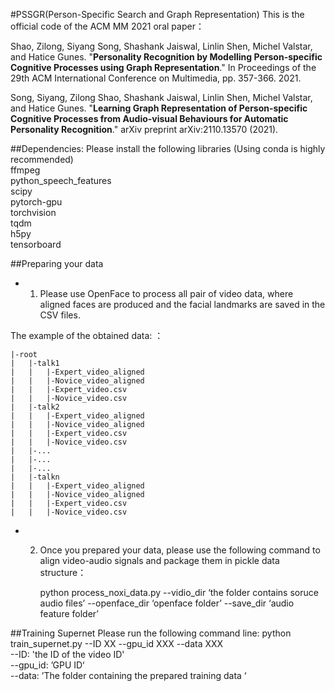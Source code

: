 #PSSGR(Person-Specific Search and Graph Representation)
This is the official code of the ACM MM 2021 oral paper：

Shao, Zilong, Siyang Song, Shashank Jaiswal, Linlin Shen, Michel Valstar, and Hatice Gunes. "**Personality Recognition by Modelling Person-specific Cognitive Processes using Graph Representation**." In Proceedings of the 29th ACM International Conference on Multimedia, pp. 357-366. 2021.

Song, Siyang, Zilong Shao, Shashank Jaiswal, Linlin Shen, Michel Valstar, and Hatice Gunes. "**Learning Graph Representation of Person-specific Cognitive Processes from Audio-visual Behaviours for Automatic Personality Recognition**." arXiv preprint arXiv:2110.13570 (2021).

##Dependencies:
Please install the following libraries (Using conda is highly recommended)
<br>ffmpeg
<br>python_speech_features
<br>scipy
<br>pytorch-gpu
<br>torchvision
<br>tqdm
<br>h5py
<br>tensorboard

##Preparing your data
* 1. Please use OpenFace to process all pair of video data, where aligned faces are produced and the facial landmarks are saved in the CSV files.

The example of the obtained data:
：
```
|-root
|   |-talk1
|   |   |-Expert_video_aligned
|   |   |-Novice_video_aligned
|   |   |-Expert_video.csv
|   |   |-Novice_video.csv
|   |-talk2
|   |   |-Expert_video_aligned
|   |   |-Novice_video_aligned
|   |   |-Expert_video.csv
|   |   |-Novice_video.csv
|   |-...
|   |-...
|   |-...
|   |-talkn
|   |   |-Expert_video_aligned
|   |   |-Novice_video_aligned
|   |   |-Expert_video.csv
|   |   |-Novice_video.csv
```
* 2. Once you prepared your data, please use the following command to align video-audio signals and package them in pickle data structure：

     python process_noxi_data.py --vidio_dir ‘the folder contains soruce audio files’ --openface_dir ‘openface folder’ --save_dir ‘audio feature folder’


##Training Supernet
Please run the following command line:
python train_supernet.py --ID XX --gpu_id XXX --data XXX <BR>
--ID: 'the ID of the video ID'<br>
--gpu_id: ’GPU ID‘<br>
--data: ’The folder containing the prepared training data ‘<br><br>

